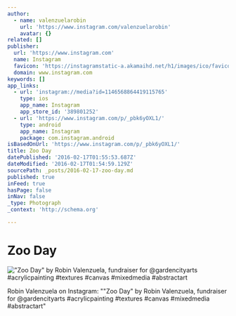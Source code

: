 ```yaml
---
author:
  - name: valenzuelarobin
    url: 'https://www.instagram.com/valenzuelarobin'
    avatar: {}
related: []
publisher:
  url: 'https://www.instagram.com'
  name: Instagram
  favicon: 'https://instagramstatic-a.akamaihd.net/h1/images/ico/favicon.ico/7cdab0872b15.ico'
  domain: www.instagram.com
keywords: []
app_links:
  - url: 'instagram://media?id=1146568864419115765'
    type: ios
    app_name: Instagram
    app_store_id: '389801252'
  - url: 'https://www.instagram.com/p/_pbk6yOXL1/'
    type: android
    app_name: Instagram
    package: com.instagram.android
isBasedOnUrl: 'https://www.instagram.com/p/_pbk6yOXL1/'
title: Zoo Day
datePublished: '2016-02-17T01:55:53.687Z'
dateModified: '2016-02-17T01:54:59.129Z'
sourcePath: _posts/2016-02-17-zoo-day.md
published: true
inFeed: true
hasPage: false
inNav: false
_type: Photograph
_context: 'http://schema.org'

---
```

# Zoo Day
!["Zoo Day" by Robin Valenzuela&comma; fundraiser for &commat;gardencityarts &num;acrylicpainting &num;textures &num;canvas &num;mixedmedia &num;abstractart](https://scontent.cdninstagram.com/t51.2885-15/s640x640/sh0.08/e35/12357404_1051892051517332_34688342_n.jpg?ig_cache_key=MTE0NjU2ODg2NDQxOTExNTc2NQ%3D%3D.2)

Robin Valenzuela on Instagram: ""Zoo Day" by Robin Valenzuela, fundraiser for @gardencityarts \#acrylicpainting \#textures \#canvas \#mixedmedia \#abstractart"
